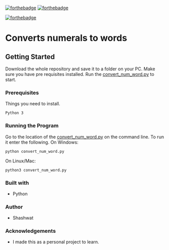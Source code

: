[![forthebadge](https://forthebadge.com/images/badges/made-with-python.svg)](https://forthebadge.com)
[![forthebadge](https://forthebadge.com/images/badges/not-a-bug-a-feature.svg)](https://forthebadge.com)  

[![forthebadge](https://forthebadge.com/images/badges/works-on-my-machine.svg)](https://forthebadge.com)
# Converts numerals to words

## Getting Started
Download the whole repository and save it to a folder on your PC. Make sure you have pre requisites installed. Run the [convert_num_word.py](convert_num_word.py) to start.

### Prerequisites
Things you need to install.
```
Python 3
```

### Running the Program
Go to the location of the [convert_num_word.py](convert_num_word.py) on the command line. To run it enter the following.
On Windows:
```
python convert_num_word.py
```
On Linux/Mac:
```
python3 convert_num_word.py
```
### Built with
* Python

### Author
* Shashwat

### Acknowledgements
* I made this as a personal project to learn.

